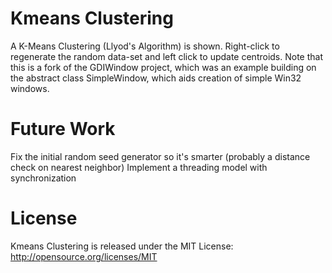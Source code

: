 Kmeans Clustering
=================

A K-Means Clustering (Llyod's Algorithm) is shown. Right-click to regenerate the random data-set and left click to update centroids. 
Note that this is a fork of the GDIWindow project, which was an example building on the abstract class SimpleWindow, which aids creation of simple Win32 windows. 

Future Work
===========

Fix the initial random seed generator so it's smarter (probably a distance check on nearest neighbor)
Implement a threading model with synchronization

License
=======
Kmeans Clustering is released under the MIT License:
http://opensource.org/licenses/MIT